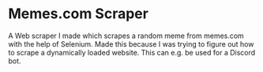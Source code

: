 # Memes.com Scraper
 A Web scraper I made which scrapes a random meme from memes.com with the help of Selenium. Made this because I was trying to figure out how to scrape a dynamically loaded website. This can e.g. be used for a Discord bot.
